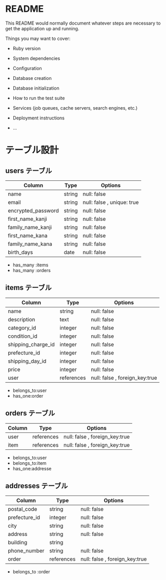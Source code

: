 # README

This README would normally document whatever steps are necessary to get the
application up and running.

Things you may want to cover:

* Ruby version

* System dependencies

* Configuration

* Database creation

* Database initialization

* How to run the test suite

* Services (job queues, cache servers, search engines, etc.)

* Deployment instructions

* ...



# テーブル設計

## users テーブル

| Column              | Type   | Options     |
| ------------------- | ------ | ----------- |
| name                | string | null: false |                     
| email               | string | null: false , unique: true |
| encrypted_password  | string | null: false |
| first_name_kanji    | string | null: false |
| family_name_kanji   | string | null: false |
| first_name_kana     | string | null: false |
| family_name_kana    | string | null: false |
| birth_days          | date   | null: false |


* has_many :items
* has_many :orders



## items テーブル

| Column              | Type       | Options     |
| ------------------- | ---------- | ----------- |
| name                | string     | null: false |
| description         | text       | null: false |
| category_id         | integer    | null: false |
| condition_id        | integer    | null: false |
| shipping_charge_id  | integer    | null: false |
| prefecture_id       | integer    | null: false |
| shipping_day_id     | integer    | null: false |
| price               | integer    | null: false |
| user                | references | null: false , foreign_key:true |

* belongs_to:user
* has_one:order



## orders テーブル

| Column        | Type       | Options     |
| ------------- | ---------- | ----------- |
| user          | references | null: false , foreign_key:true |
| item          | references | null: false , foreign_key:true |

* belongs_to:user
* belongs_to:item
* has_one:addresse


## addresses テーブル

| Column        | Type       | Options     |
| ------------- | ---------- | ----------- |
| postal_code   | string     | null: false |
| prefecture_id | integer    | null: false |
| city          | string     | null: false |
| address       | string     | null: false |
| building      | string     |             |
| phone_number  | string     | null: false |
| order         | references | null: false , foreign_key:true |

* belongs_to :order



